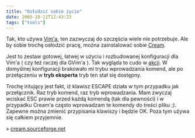 ```yaml
---
title: "Osłodzić sobie życie"
date: 2005-10-11T12:43:23
tags: ["tools"]
---
```

<html><body><p>Tak, kto używa <a href="http://www.vim.org/">Vim'a</a>, ten zazwyczaj do szczęścia wiele nie potrzebuje. Ale by sobie trochę osłodzić pracę, można zainstalować sobie <a href="http://cream.sourceforge.net/">Cream</a>.</p>
<p>Jest to zestaw gotowej, łatwej w użyciu i rozbudowanej konfiguracji dla Vim'a ( czy też raczej dla GVim'a ). Tak wygląda to cudo w <a href="http://cream.sourceforge.net/screenshots.html">akcji</a>. W domyślnej konfiguracji brakowało mi trybu wprowadzania komend, ale po przełączeniu w <strong>tryb eksperta</strong> tryb ten stał się dostępny.</p>

<p>Trochę iritujący jest fakt, iż klawisz ESCAPE działa w tym przypadku jak przełącznik. Raz tryb komend, raz tryb wprowadzania. Mam zwyczaj wciskać ESC prawie przed każdą komendą (tak dla pewności) i w przypadku Cream'a często wprowadzam te komendy do treści pliku ;). Zapewne można zmienić przypisania klawiszy i będzie OK. Poza tym używa się całkiem przyjemnie.</p>

<p> » <a href="http://cream.sourceforge.net/">cream.sourceforge.net</a></p></body></html>
